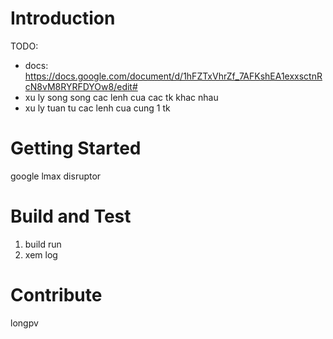 # Introduction 
TODO: 
- docs: https://docs.google.com/document/d/1hFZTxVhrZf_7AFKshEA1exxsctnRcN8vM8RYRFDYOw8/edit#
- xu ly song song cac lenh cua cac tk khac nhau
- xu ly tuan tu cac lenh cua cung 1 tk

# Getting Started
google lmax disruptor

# Build and Test
1.	build run
2.	xem log

# Contribute
longpv
